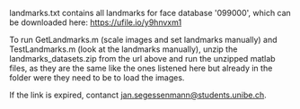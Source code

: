 landmarks.txt contains all landmarks for face database '099000', which can be downloaded here:
https://ufile.io/y9hnvxm1  

To run GetLandmarks.m (scale images and set landmarks manually) and TestLandmarks.m (look at the landmarks manually), unzip the landmarks_datasets.zip from the url above and run the unzipped matlab files, as they are the same like the ones listened here but already in the folder were they need to be to load the images.

If the link is expired, contanct jan.segessenmann@students.unibe.ch.  

